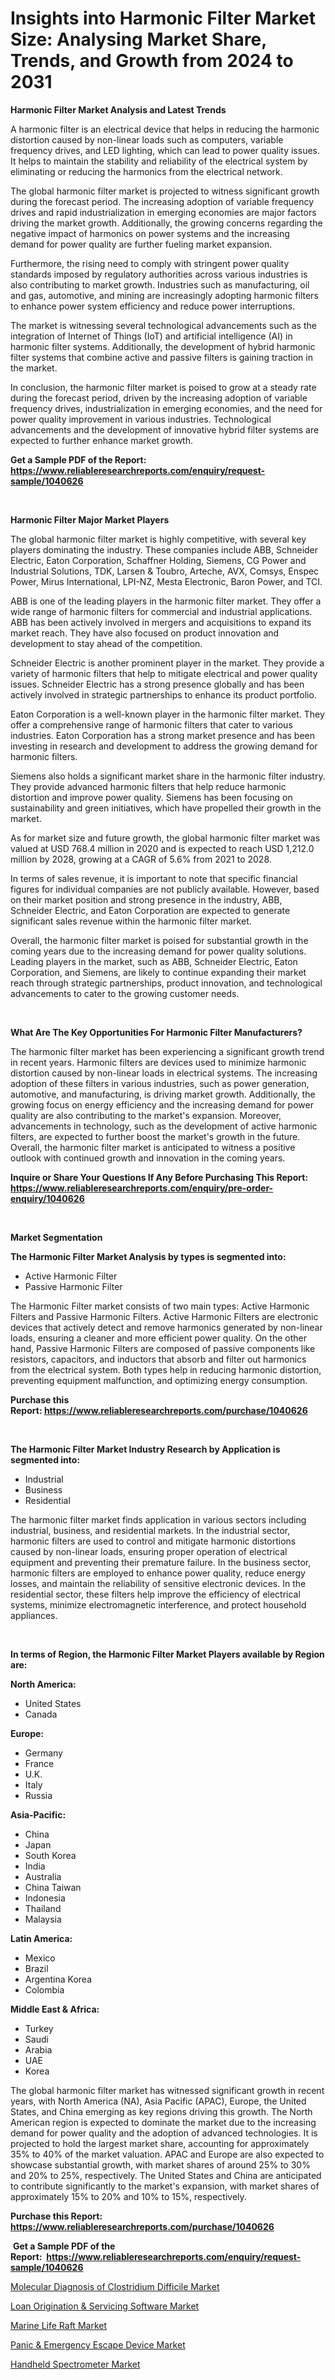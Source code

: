 <p><h1>Insights into Harmonic Filter Market Size: Analysing Market Share, Trends, and Growth from 2024 to 2031</h1></p><p><strong>Harmonic Filter Market Analysis and Latest Trends</strong></p>
<p><p>A harmonic filter is an electrical device that helps in reducing the harmonic distortion caused by non-linear loads such as computers, variable frequency drives, and LED lighting, which can lead to power quality issues. It helps to maintain the stability and reliability of the electrical system by eliminating or reducing the harmonics from the electrical network.</p><p>The global harmonic filter market is projected to witness significant growth during the forecast period. The increasing adoption of variable frequency drives and rapid industrialization in emerging economies are major factors driving the market growth. Additionally, the growing concerns regarding the negative impact of harmonics on power systems and the increasing demand for power quality are further fueling market expansion.</p><p>Furthermore, the rising need to comply with stringent power quality standards imposed by regulatory authorities across various industries is also contributing to market growth. Industries such as manufacturing, oil and gas, automotive, and mining are increasingly adopting harmonic filters to enhance power system efficiency and reduce power interruptions.</p><p>The market is witnessing several technological advancements such as the integration of Internet of Things (IoT) and artificial intelligence (AI) in harmonic filter systems. Additionally, the development of hybrid harmonic filter systems that combine active and passive filters is gaining traction in the market.</p><p>In conclusion, the harmonic filter market is poised to grow at a steady rate during the forecast period, driven by the increasing adoption of variable frequency drives, industrialization in emerging economies, and the need for power quality improvement in various industries. Technological advancements and the development of innovative hybrid filter systems are expected to further enhance market growth.</p></p>
<p><strong>Get a Sample PDF of the Report:&nbsp; <a href="https://www.reliableresearchreports.com/enquiry/request-sample/1040626">https://www.reliableresearchreports.com/enquiry/request-sample/1040626</a></strong></p>
<p>&nbsp;</p>
<p><strong>Harmonic Filter Major Market Players</strong></p>
<p><p>The global harmonic filter market is highly competitive, with several key players dominating the industry. These companies include ABB, Schneider Electric, Eaton Corporation, Schaffner Holding, Siemens, CG Power and Industrial Solutions, TDK, Larsen & Toubro, Arteche, AVX, Comsys, Enspec Power, Mirus International, LPI-NZ, Mesta Electronic, Baron Power, and TCI.</p><p>ABB is one of the leading players in the harmonic filter market. They offer a wide range of harmonic filters for commercial and industrial applications. ABB has been actively involved in mergers and acquisitions to expand its market reach. They have also focused on product innovation and development to stay ahead of the competition.</p><p>Schneider Electric is another prominent player in the market. They provide a variety of harmonic filters that help to mitigate electrical and power quality issues. Schneider Electric has a strong presence globally and has been actively involved in strategic partnerships to enhance its product portfolio.</p><p>Eaton Corporation is a well-known player in the harmonic filter market. They offer a comprehensive range of harmonic filters that cater to various industries. Eaton Corporation has a strong market presence and has been investing in research and development to address the growing demand for harmonic filters.</p><p>Siemens also holds a significant market share in the harmonic filter industry. They provide advanced harmonic filters that help reduce harmonic distortion and improve power quality. Siemens has been focusing on sustainability and green initiatives, which have propelled their growth in the market.</p><p>As for market size and future growth, the global harmonic filter market was valued at USD 768.4 million in 2020 and is expected to reach USD 1,212.0 million by 2028, growing at a CAGR of 5.6% from 2021 to 2028.</p><p>In terms of sales revenue, it is important to note that specific financial figures for individual companies are not publicly available. However, based on their market position and strong presence in the industry, ABB, Schneider Electric, and Eaton Corporation are expected to generate significant sales revenue within the harmonic filter market.</p><p>Overall, the harmonic filter market is poised for substantial growth in the coming years due to the increasing demand for power quality solutions. Leading players in the market, such as ABB, Schneider Electric, Eaton Corporation, and Siemens, are likely to continue expanding their market reach through strategic partnerships, product innovation, and technological advancements to cater to the growing customer needs.</p></p>
<p>&nbsp;</p>
<p><strong>What Are The Key Opportunities For Harmonic Filter Manufacturers?</strong></p>
<p><p>The harmonic filter market has been experiencing a significant growth trend in recent years. Harmonic filters are devices used to minimize harmonic distortion caused by non-linear loads in electrical systems. The increasing adoption of these filters in various industries, such as power generation, automotive, and manufacturing, is driving market growth. Additionally, the growing focus on energy efficiency and the increasing demand for power quality are also contributing to the market's expansion. Moreover, advancements in technology, such as the development of active harmonic filters, are expected to further boost the market's growth in the future. Overall, the harmonic filter market is anticipated to witness a positive outlook with continued growth and innovation in the coming years.</p></p>
<p><strong>Inquire or Share Your Questions If Any Before Purchasing This Report: <a href="https://www.reliableresearchreports.com/enquiry/pre-order-enquiry/1040626">https://www.reliableresearchreports.com/enquiry/pre-order-enquiry/1040626</a></strong></p>
<p>&nbsp;</p>
<p><strong>Market Segmentation</strong></p>
<p><strong>The Harmonic Filter Market Analysis by types is segmented into:</strong></p>
<p><ul><li>Active Harmonic Filter</li><li>Passive Harmonic Filter</li></ul></p>
<p><p>The Harmonic Filter market consists of two main types: Active Harmonic Filters and Passive Harmonic Filters. Active Harmonic Filters are electronic devices that actively detect and remove harmonics generated by non-linear loads, ensuring a cleaner and more efficient power quality. On the other hand, Passive Harmonic Filters are composed of passive components like resistors, capacitors, and inductors that absorb and filter out harmonics from the electrical system. Both types help in reducing harmonic distortion, preventing equipment malfunction, and optimizing energy consumption.</p></p>
<p><strong>Purchase this Report:&nbsp;<a href="https://www.reliableresearchreports.com/purchase/1040626">https://www.reliableresearchreports.com/purchase/1040626</a></strong></p>
<p>&nbsp;</p>
<p><strong>The Harmonic Filter Market Industry Research by Application is segmented into:</strong></p>
<p><ul><li>Industrial</li><li>Business</li><li>Residential</li></ul></p>
<p><p>The harmonic filter market finds application in various sectors including industrial, business, and residential markets. In the industrial sector, harmonic filters are used to control and mitigate harmonic distortions caused by non-linear loads, ensuring proper operation of electrical equipment and preventing their premature failure. In the business sector, harmonic filters are employed to enhance power quality, reduce energy losses, and maintain the reliability of sensitive electronic devices. In the residential sector, these filters help improve the efficiency of electrical systems, minimize electromagnetic interference, and protect household appliances.</p></p>
<p>&nbsp;</p>
<p><strong>In terms of Region, the Harmonic Filter Market Players available by Region are:</strong></p>
<p>
    <p> <strong> North America: </strong>
        <ul>
            <li>United States</li>
            <li>Canada</li>
        </ul>
        </p> 
    <p> <strong> Europe: </strong>
        <ul>
            <li>Germany</li>
            <li>France</li>
            <li>U.K.</li>
            <li>Italy</li>
            <li>Russia</li>
        </ul>
        </p> 
    <p> <strong> Asia-Pacific: </strong>
        <ul>
            <li>China</li>
            <li>Japan</li>
            <li>South Korea</li>
            <li>India</li>
            <li>Australia</li>
            <li>China Taiwan</li>
            <li>Indonesia</li>
            <li>Thailand</li>
            <li>Malaysia</li>
        </ul>
        </p> 
    <p> <strong> Latin America: </strong>
        <ul>
            <li>Mexico</li>
            <li>Brazil</li>
            <li>Argentina Korea</li>
            <li>Colombia</li>
        </ul>
        </p> 
    <p> <strong> Middle East & Africa: </strong>
        <ul>
            <li>Turkey</li>
            <li>Saudi</li>
            <li>Arabia</li>
            <li>UAE</li>
            <li>Korea</li>
        </ul>
    </p>
    </p>
<p><p>The global harmonic filter market has witnessed significant growth in recent years, with North America (NA), Asia Pacific (APAC), Europe, the United States, and China emerging as key regions driving this growth. The North American region is expected to dominate the market due to the increasing demand for power quality and the adoption of advanced technologies. It is projected to hold the largest market share, accounting for approximately 35% to 40% of the market valuation. APAC and Europe are also expected to showcase substantial growth, with market shares of around 25% to 30% and 20% to 25%, respectively. The United States and China are anticipated to contribute significantly to the market's expansion, with market shares of approximately 15% to 20% and 10% to 15%, respectively.</p></p>
<p><strong>Purchase this Report: <a href="https://www.reliableresearchreports.com/purchase/1040626">https://www.reliableresearchreports.com/purchase/1040626</a></strong></p>
<p>&nbsp;<strong>Get a Sample PDF of the Report:&nbsp;&nbsp;<a href="https://www.reliableresearchreports.com/enquiry/request-sample/1040626">https://www.reliableresearchreports.com/enquiry/request-sample/1040626</a></strong></p>
<p><strong></strong></p>
<p><p><a href="https://issuu.com/reportprime-2/docs/molecular-diagnosis-of-clostridium-difficile-marke">Molecular Diagnosis of Clostridium Difficile Market</a></p><p><a href="https://medium.com/@ginawindler1965/loan-origination-amp-servicing-software-market-size-cagr-trends-2024-2030-770e1afe90d0">Loan Origination & Servicing Software Market</a></p><p><a href="https://github.com/ambrozg/Market-Research-Report-List-2/blob/main/marine-life-raft-market.md">Marine Life Raft Market</a></p><p><a href="https://issuu.com/reportprime-2/docs/panic-emergency-escape-device-market-size-2030.ppt">Panic & Emergency Escape Device Market</a></p><p><a href="https://github.com/gshchiplitsov/Market-Research-Report-List-2/blob/main/handheld-spectrometer-market.md">Handheld Spectrometer Market</a></p></p>